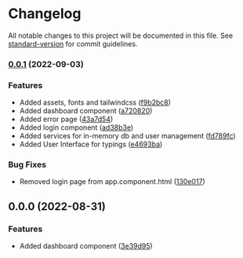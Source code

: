 # Changelog

All notable changes to this project will be documented in this file. See [standard-version](https://github.com/conventional-changelog/standard-version) for commit guidelines.

### [0.0.1](https://github.com/MahoMuri/angular-starter/compare/v0.0.0...v0.0.1) (2022-09-03)


### Features

* Added assets, fonts and tailwindcss ([f9b2bc8](https://github.com/MahoMuri/angular-starter/commit/f9b2bc853ef9552af173578558f5d964e57e85c7))
* Added dashboard component ([a720820](https://github.com/MahoMuri/angular-starter/commit/a720820417dcfea987b66d6f1504d13317919cc8))
* Added error page ([43a7d54](https://github.com/MahoMuri/angular-starter/commit/43a7d5448c3a1dae772c1003558a5b1ef0032af9))
* Added login component ([ad38b3e](https://github.com/MahoMuri/angular-starter/commit/ad38b3e6fb56af50004130df197682a75c28ecf4))
* Added services for in-memory db and user management ([fd789fc](https://github.com/MahoMuri/angular-starter/commit/fd789fc63c3f075753d2d2b29b24d92b76d110f9))
* Added User Interface for typings ([e4693ba](https://github.com/MahoMuri/angular-starter/commit/e4693baa893af995374b77412660c49b8ddcbcde))


### Bug Fixes

* Removed login page from app.component.html ([130e017](https://github.com/MahoMuri/angular-starter/commit/130e017c0817ee49cdd7a4f95989daf3ea69732a))

## 0.0.0 (2022-08-31)


### Features

* Added dashboard component ([3e39d95](https://github.com/MahoMuri/angular-starter/commit/3e39d950546c175e2d6a88cf5d7876b274c969f6))
